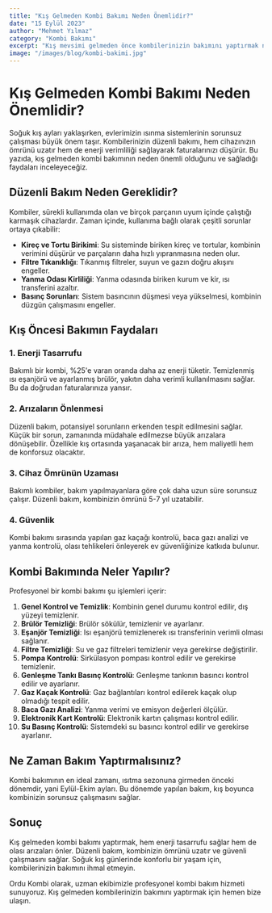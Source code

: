 ```yaml
---
title: "Kış Gelmeden Kombi Bakımı Neden Önemlidir?"
date: "15 Eylül 2023"
author: "Mehmet Yılmaz"
category: "Kombi Bakımı"
excerpt: "Kış mevsimi gelmeden önce kombilerinizin bakımını yaptırmak neden önemlidir ve ne gibi faydalar sağlar?"
image: "/images/blog/kombi-bakimi.jpg"
---
```


# Kış Gelmeden Kombi Bakımı Neden Önemlidir?

Soğuk kış ayları yaklaşırken, evlerimizin ısınma sistemlerinin sorunsuz çalışması büyük önem taşır. Kombilerinizin düzenli bakımı, hem cihazınızın ömrünü uzatır hem de enerji verimliliği sağlayarak faturalarınızı düşürür. Bu yazıda, kış gelmeden kombi bakımının neden önemli olduğunu ve sağladığı faydaları inceleyeceğiz.

## Düzenli Bakım Neden Gereklidir?

Kombiler, sürekli kullanımda olan ve birçok parçanın uyum içinde çalıştığı karmaşık cihazlardır. Zaman içinde, kullanıma bağlı olarak çeşitli sorunlar ortaya çıkabilir:

- **Kireç ve Tortu Birikimi**: Su sisteminde biriken kireç ve tortular, kombinin verimini düşürür ve parçaların daha hızlı yıpranmasına neden olur.
- **Filtre Tıkanıklığı**: Tıkanmış filtreler, suyun ve gazın doğru akışını engeller.
- **Yanma Odası Kirliliği**: Yanma odasında biriken kurum ve kir, ısı transferini azaltır.
- **Basınç Sorunları**: Sistem basıncının düşmesi veya yükselmesi, kombinin düzgün çalışmasını engeller.

## Kış Öncesi Bakımın Faydaları

### 1. Enerji Tasarrufu

Bakımlı bir kombi, %25'e varan oranda daha az enerji tüketir. Temizlenmiş ısı eşanjörü ve ayarlanmış brülör, yakıtın daha verimli kullanılmasını sağlar. Bu da doğrudan faturalarınıza yansır.

### 2. Arızaların Önlenmesi

Düzenli bakım, potansiyel sorunların erkenden tespit edilmesini sağlar. Küçük bir sorun, zamanında müdahale edilmezse büyük arızalara dönüşebilir. Özellikle kış ortasında yaşanacak bir arıza, hem maliyetli hem de konforsuz olacaktır.

### 3. Cihaz Ömrünün Uzaması

Bakımlı kombiler, bakım yapılmayanlara göre çok daha uzun süre sorunsuz çalışır. Düzenli bakım, kombinizin ömrünü 5-7 yıl uzatabilir.

### 4. Güvenlik

Kombi bakımı sırasında yapılan gaz kaçağı kontrolü, baca gazı analizi ve yanma kontrolü, olası tehlikeleri önleyerek ev güvenliğinize katkıda bulunur.

## Kombi Bakımında Neler Yapılır?

Profesyonel bir kombi bakımı şu işlemleri içerir:

1. **Genel Kontrol ve Temizlik**: Kombinin genel durumu kontrol edilir, dış yüzeyi temizlenir.
2. **Brülör Temizliği**: Brülör sökülür, temizlenir ve ayarlanır.
3. **Eşanjör Temizliği**: Isı eşanjörü temizlenerek ısı transferinin verimli olması sağlanır.
4. **Filtre Temizliği**: Su ve gaz filtreleri temizlenir veya gerekirse değiştirilir.
5. **Pompa Kontrolü**: Sirkülasyon pompası kontrol edilir ve gerekirse temizlenir.
6. **Genleşme Tankı Basınç Kontrolü**: Genleşme tankının basıncı kontrol edilir ve ayarlanır.
7. **Gaz Kaçak Kontrolü**: Gaz bağlantıları kontrol edilerek kaçak olup olmadığı tespit edilir.
8. **Baca Gazı Analizi**: Yanma verimi ve emisyon değerleri ölçülür.
9. **Elektronik Kart Kontrolü**: Elektronik kartın çalışması kontrol edilir.
10. **Su Basınç Kontrolü**: Sistemdeki su basıncı kontrol edilir ve gerekirse ayarlanır.

## Ne Zaman Bakım Yaptırmalısınız?

Kombi bakımının en ideal zamanı, ısıtma sezonuna girmeden önceki dönemdir, yani Eylül-Ekim ayları. Bu dönemde yapılan bakım, kış boyunca kombinizin sorunsuz çalışmasını sağlar.

## Sonuç

Kış gelmeden kombi bakımı yaptırmak, hem enerji tasarrufu sağlar hem de olası arızaları önler. Düzenli bakım, kombinizin ömrünü uzatır ve güvenli çalışmasını sağlar. Soğuk kış günlerinde konforlu bir yaşam için, kombilerinizin bakımını ihmal etmeyin.

Ordu Kombi olarak, uzman ekibimizle profesyonel kombi bakım hizmeti sunuyoruz. Kış gelmeden kombilerinizin bakımını yaptırmak için hemen bize ulaşın.
